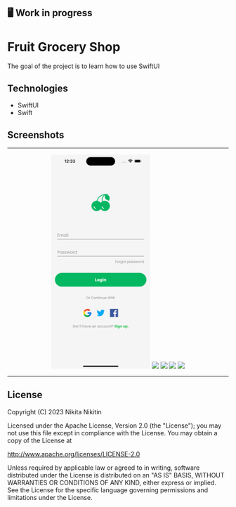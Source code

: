 
## 🖥 Work in progress

# Fruit Grocery Shop

The goal of the project is to learn how to use SwiftUI

## Technologies

- SwiftUI
- Swift

## Screenshots

-----------------------------------------------------

<p align="center">
  <img src="login.png" width="225">
  <img src="main_1.jpeg" width="225">
  <img src="search_1.jpeg" width="225">
  <img src="fruit_details_1.jpeg" width="225">
  <img src="checkout_1.jpeg" width="225">
</p>

-----------------------------------------------------

## License

Copyright (C) 2023 Nikita Nikitin

Licensed under the Apache License, Version 2.0 (the "License");
you may not use this file except in compliance with the License.
You may obtain a copy of the License at

http://www.apache.org/licenses/LICENSE-2.0

Unless required by applicable law or agreed to in writing, software
distributed under the License is distributed on an "AS IS" BASIS,
WITHOUT WARRANTIES OR CONDITIONS OF ANY KIND, either express or implied.
See the License for the specific language governing permissions and
limitations under the License.
